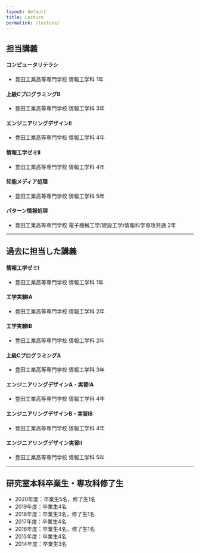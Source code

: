 ```yaml
---
layout: default
title: Lecture
permalink: /lecture/
---
```


## 担当講義

#### コンピュータリテラシ

- 豊田工業高等専門学校 情報工学科 1年

#### 上級CプログラミングB

- 豊田工業高等専門学校 情報工学科 3年

#### エンジニアリングデザインII

- 豊田工業高等専門学校 情報工学科 4年
 
#### 情報工学ゼミII

- 豊田工業高等専門学校 情報工学科 4年

#### 知能メディア処理

- 豊田工業高等専門学校 情報工学科 5年

#### パターン情報処理

- 豊田工業高等専門学校 電子機械工学/建設工学/情報科学専攻共通 2年

---

## 過去に担当した講義

#### 情報工学ゼミI

- 豊田工業高等専門学校 情報工学科 1年

#### 工学実験IA

- 豊田工業高等専門学校 情報工学科 2年

#### 工学実験IB

- 豊田工業高等専門学校 情報工学科 2年

#### 上級CプログラミングA

- 豊田工業高等専門学校 情報工学科 3年

#### エンジニアリングデザインA・実習IA

- 豊田工業高等専門学校 情報工学科 4年

#### エンジニアリングデザインB・実習IB

- 豊田工業高等専門学校 情報工学科 4年

#### エンジニアリングデザイン実習II

- 豊田工業高等専門学校 情報工学科 5年

___

## 研究室本科卒業生・専攻科修了生

- 2020年度：卒業生5名，修了生1名
- 2019年度：卒業生4名
- 2018年度：卒業生3名，修了生1名
- 2017年度：卒業生4名
- 2016年度：卒業生4名，修了生1名
- 2015年度：卒業生4名
- 2014年度：卒業生3名
